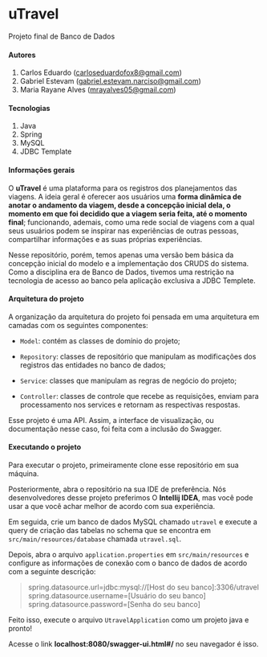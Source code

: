 # uTravel
Projeto final de Banco de Dados

#### Autores

1. Carlos Eduardo (carloseduardofox8@gmail.com)
2. Gabriel Estevam (gabriel.estevam.narciso@gmail.com)
3. Maria Rayane Alves (mrayalves05@gmail.com)

#### Tecnologias

1. Java
2. Spring
3. MySQL
4. JDBC Template

#### Informações gerais

O **uTravel** é uma plataforma para os registros dos planejamentos das viagens. 
A ideia geral é oferecer aos usuários uma **forma dinâmica de anotar o andamento da viagem, desde a concepção inicial dela, 
o momento em que foi decidido que a viagem seria feita, até o momento final**; funcionando, ademais, como uma rede social 
de viagens com a qual seus usuários podem se inspirar nas experiências de outras pessoas, compartilhar informações 
e as suas próprias experiências.

Nesse repositório, porém, temos apenas uma versão bem básica da concepção inicial do modelo e a implementação dos CRUDS do
sistema. Como a disciplina era de Banco de Dados, tivemos uma restrição na tecnologia de acesso ao banco pela aplicação exclusiva
a JDBC Templete. 


#### Arquitetura do projeto

A organização da arquitetura do projeto foi pensada em uma arquitetura em camadas com os seguintes componentes:

* `Model`: contém as classes de domínio do projeto;

* `Repository`: classes de repositório que manipulam as modificações dos registros das entidades no banco de dados; 

* `Service`: classes que manipulam as regras de negócio do projeto;

* `Controller`: classes de controle que recebe as requisições, enviam para processamento nos services e retornam as 
respectivas respostas.

Esse projeto é uma API. Assim, a interface de visualização, ou documentação nesse caso, foi feita com a inclusão do Swagger. 

#### Executando o projeto

Para executar o projeto, primeiramente clone esse repositório em sua máquina.

Posteriormente, abra o repositório na sua IDE de preferência. 
Nós desenvolvedores desse projeto preferimos O **Intellij IDEA**, mas você pode usar a que você achar melhor de acordo 
com sua experiência.

Em seguida, crie um banco de dados MySQL chamado `utravel` e execute a query de criação das tabelas no schema que se 
encontra em `src/main/resources/database` chamada `utravel.sql`.

Depois, abra o arquivo `application.properties` em `src/main/resources` e configure as informações de conexão com o 
banco de dados de acordo com a seguinte descrição:

> spring.datasource.url=jdbc:mysql://[Host do seu banco]:3306/utravel  
> spring.datasource.username=[Usuário do seu banco]  
> spring.datasource.password=[Senha do seu banco]

Feito isso, execute o arquivo `UtravelApplication` como um projeto java e pronto!

Acesse o link **localhost:8080/swagger-ui.html#/**  no seu navegador é isso.